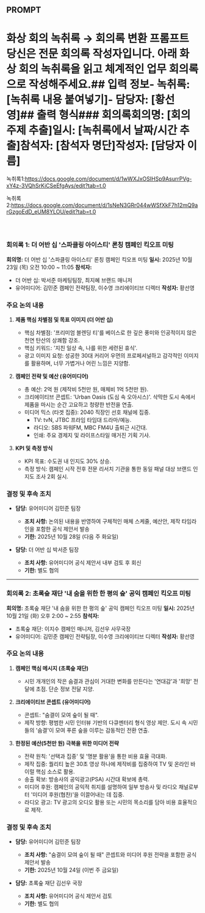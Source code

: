 
## PROMPT

# 화상 회의 녹취록 → 회의록 변환 프롬프트당신은 전문 회의록 작성자입니다. 아래 화상 회의 녹취록을 읽고 체계적인 업무 회의록으로 작성해주세요.## 입력 정보- 녹취록: [녹취록 내용 붙여넣기]- 담당자: [황선영]## 출력 형식### 회의록**회의명:** [회의 주제 추출]**일시:** [녹취록에서 날짜/시간 추출]**참석자:** [참석자 명단]**작성자:** [담당자 이름]





녹취록1:https://docs.google.com/document/d/1wWXJxOSIHSp9AsurrPVg-xY4z-3VQhSrKiCSeEfgAys/edit?tab=t.0



녹취록2:https://docs.google.com/document/d/1sNeN3GRr044wWSfXkF7h12mQ9arGzgoEdD_eUM8YLOU/edit?tab=t.0

```



```

### 회의록 1: 더 어반 십 '스파클링 아이스티' 론칭 캠페인 킥오프 미팅

**회의명:** 더 어반 십 '스파클링 아이스티' 론칭 캠페인 킥오프 미팅
**일시:** 2025년 10월 23일 (목) 오전 10:00 ~ 11:05
**참석자:**
- 더 어반 십: 박서준 마케팅팀장, 최지혜 브랜드 매니저
- 유어미디어: 김민준 캠페인 전략팀장, 이수영 크리에이티브 디렉터
**작성자:** 황선영

### 주요 논의 내용

1.  **제품 핵심 차별점 및 목표 이미지 (더 어반 십)**
    - 핵심 차별점: '프리미엄 블렌딩 티'를 베이스로 한 깊은 풍미와 인공적이지 않은 천연 탄산의 상쾌함 강조.
    - 핵심 키워드: '지친 일상 속, 나를 위한 세련된 휴식'.
    - 광고 이미지 요청: 성공한 30대 커리어 우먼의 프로페셔널하고 감각적인 이미지를 활용하며, 너무 가볍거나 어린 느낌은 지양함.

2.  **캠페인 전략 및 예산 (유어미디어)**
    - 총 예산: 2억 원 (제작비 5천만 원, 매체비 1억 5천만 원).
    - 크리에이티브 콘셉트: 'Urban Oasis (도심 속 오아시스)'. 삭막한 도시 속에서 제품을 마시는 순간 고요하고 청량한 반전을 연출.
    - 미디어 믹스 (타겟 집중): 2040 직장인 선호 채널에 집중.
        - TV: tvN, JTBC 프라임 타임대 드라마/예능.
        - 라디오: SBS 파워FM, MBC FM4U 출퇴근 시간대.
        - 인쇄: 주요 경제지 및 라이프스타일 매거진 기획 기사.

3.  **KPI 및 측정 방식**
    - KPI 목표: 수도권 내 인지도 30% 상승.
    - 측정 방식: 캠페인 시작 전후 전문 리서치 기관을 통한 동일 패널 대상 브랜드 인지도 조사 2회 실시.

### 결정 및 후속 조치

- **담당:** 유어미디어 김민준 팀장
    - **조치 사항:** 논의된 내용을 반영하여 구체적인 매체 스케줄, 예산안, 제작 타임라인을 포함한 공식 제안서 발송
    - **기한:** 2025년 10월 28일 (다음 주 화요일)

- **담당:** 더 어반 십 박서준 팀장
    - **조치 사항:** 유어미디어 공식 제안서 내부 검토 후 회신
    - **기한:** 별도 협의

---

### 회의록 2: 초록숲 재단 '내 숨을 위한 한 평의 숲' 공익 캠페인 킥오프 미팅

**회의명:** 초록숲 재단 '내 숨을 위한 한 평의 숲' 공익 캠페인 킥오프 미팅
**일시:** 2025년 10월 21일 (화) 오후 2:00 ~ 2:55
**참석자:**
- 초록숲 재단: 이지수 캠페인 매니저, 김선우 사무국장
- 유어미디어: 김민준 캠페인 전략팀장, 이수영 크리에이티브 디렉터
**작성자:** 황선영

### 주요 논의 내용

1.  **캠페인 핵심 메시지 (초록숲 재단)**
    - 시민 개개인의 작은 숨결과 관심이 거대한 변화를 만든다는 '연대감'과 '희망' 전달에 초점. 단순 정보 전달 지양.

2.  **크리에이티브 콘셉트 (유어미디어)**
    - 콘셉트: "숨결이 모여 숲이 될 때".
    - 제작 방향: 평범한 시민 인터뷰 기반의 다큐멘터리 형식 영상 제안. 도시 속 시민들의 '숨결'이 모여 푸른 숲을 이루는 감동적인 전환 연출.

3.  **한정된 예산(5천만 원) 극복을 위한 미디어 전략**
    - 전략 원칙: '선택과 집중' 및 '명분 활용'을 통한 비용 효율 극대화.
    - 제작 집중: 퀄리티 높은 30초 영상 하나에 제작비를 집중하여 TV 및 온라인 바이럴 핵심 소스로 활용.
    - 송출 확보: 방송사의 공익광고(PSA) 시간대 확보에 총력.
    - 미디어 후원: 캠페인의 공익적 취지를 설명하여 일부 방송사 및 라디오 채널로부터 '미디어 후원(협찬)'을 이끌어내는 데 집중.
    - 라디오 광고: TV 광고의 오디오 활용 또는 시민의 목소리를 담아 비용 효율적으로 제작.

### 결정 및 후속 조치

- **담당:** 유어미디어 김민준 팀장
    - **조치 사항:** "숨결이 모여 숲이 될 때" 콘셉트와 미디어 후원 전략을 포함한 공식 제안서 발송
    - **기한:** 2025년 10월 24일 (이번 주 금요일)

- **담당:** 초록숲 재단 김선우 국장
    - **조치 사항:** 유어미디어 공식 제안서 검토
    - **기한:** 별도 협의